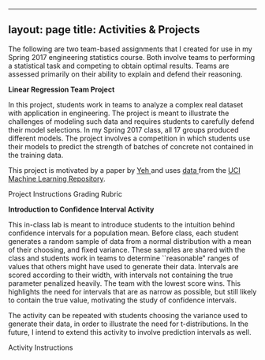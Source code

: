 ---
layout: page
title: Activities & Projects
----


The following are two team-based assignments that I created for use in my Spring 2017 engineering statistics course. Both involve teams to performing a statistical task and competing to obtain optimal results. Teams are assessed primarily on their ability to explain and defend their reasoning. 


**Linear Regression Team Project**

In this project, students work in teams to analyze a complex real dataset with application in engineering. The project is meant to illustrate the challenges of modeling such data and requires students to carefully defend their model selections. In my Spring 2017 class, all 17 groups produced different models. The project involves a competition in which students use their models to predict the strength of batches of concrete not contained in the training data. 

This project is motivated by a paper by <a href="https://www.stat.berkeley.edu/~breiman/RandomForests/cc_home.htm"> Yeh </a>and uses <a href="https://www.stat.berkeley.edu/~breiman/RandomForests/cc_home.htm"> data </a> from the <a href="https://www.stat.berkeley.edu/~breiman/RandomForests/cc_home.htm"> UCI Machine Learning Repository</a>.

Project Instructions
Grading Rubric


**Introduction to Confidence Interval Activity**

This in-class lab is meant to introduce students to the intuition behind confidence intervals for a population mean. Before class, each student generates a random sample of data from a normal distribution with a mean of their choosing, and fixed variance. These samples are shared with the class and students work in teams to determine ``reasonable" ranges of values that others might have used to generate their data. Intervals are scored according to their width, with intervals not containing the true parameter penalized heavily. The team with the lowest score wins. This highlights the need for intervals that are as narrow as possible, but still likely to contain the true value, motivating the study of confidence intervals. 

The activity can be repeated with students choosing the variance used to generate their data, in order to illustrate the need for t-distributions. In the future, I intend to extend this activity to involve prediction intervals as well.

Activity Instructions
